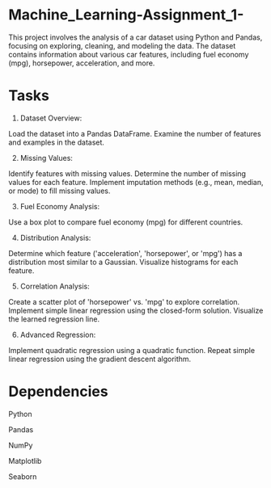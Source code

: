 # Machine_Learning-Assignment_1-
This project involves the analysis of a car dataset using Python and Pandas, focusing on exploring, cleaning, and modeling the data. The dataset contains information about various car features, including fuel economy (mpg), horsepower, acceleration, and more.
# Tasks
 1. Dataset Overview:

Load the dataset into a Pandas DataFrame.
Examine the number of features and examples in the dataset.

 2. Missing Values:

Identify features with missing values.
Determine the number of missing values for each feature.
Implement imputation methods (e.g., mean, median, or mode) to fill missing values.
 
3. Fuel Economy Analysis:

Use a box plot to compare fuel economy (mpg) for different countries.

4. Distribution Analysis:

Determine which feature ('acceleration', 'horsepower', or 'mpg') has a distribution most similar to a Gaussian.
Visualize histograms for each feature.

5. Correlation Analysis:

Create a scatter plot of 'horsepower' vs. 'mpg' to explore correlation.
Implement simple linear regression using the closed-form solution.
Visualize the learned regression line.

6. Advanced Regression:

Implement quadratic regression using a quadratic function.
Repeat simple linear regression using the gradient descent algorithm.
# Dependencies
Python 

Pandas

NumPy

Matplotlib

Seaborn


